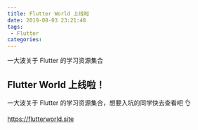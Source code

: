 ```yaml
---
title: Flutter World 上线啦
date: 2019-08-03 23:21:48
tags:
 - Flutter
categories:
---
```


一大波关于 Flutter 的学习资源集合

<!--more-->


## Flutter World 上线啦！

一大波关于 Flutter 的学习资源集合，想要入坑的同学快去查看吧 👌

https://flutterworld.site
